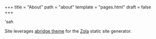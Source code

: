 +++
title = "About"
path = "about"
template = "pages.html"
draft = false
+++

'sah

Site leverages [abridge theme](https://github.com/Jieiku/abridge) for the [Zola](https://www.getzola.org/) static site generator.
